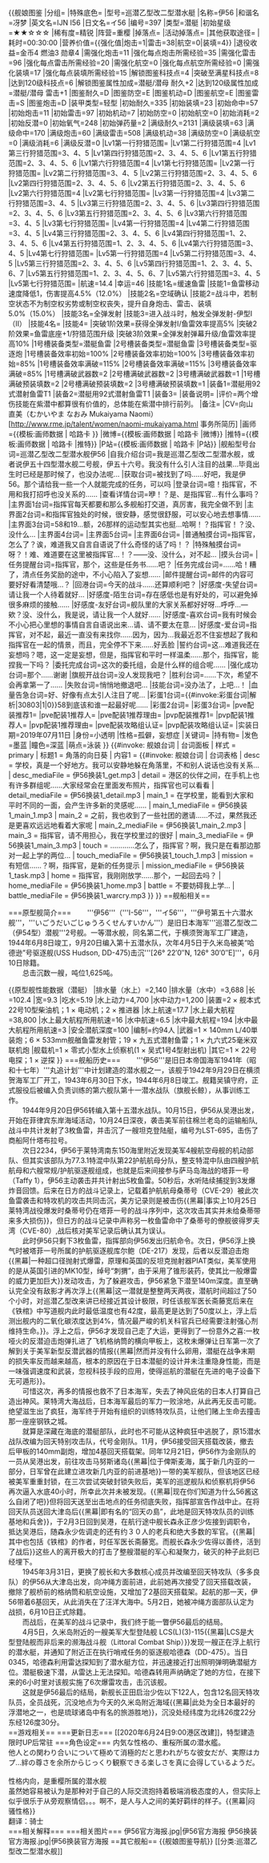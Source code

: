 {{舰娘图鉴 
|分组=
|特殊底色=
|型号=巡潜乙型改二型潜水艇
|名称=伊56
|和谐名=冴梦
|英文名=IJN I56
|日文名=イ56
|编号=397
|类型=潜艇
|初始星级=★★☆☆☆
|稀有度=精锐
|阵营=重樱
|掉落点=
|活动掉落点=
|其他获取途径=
|耗时=00:30:00
|营养价值={{强化值|炮击=1|雷击=38|航空=0|装填=4}}
|退役收益=金币4 燃油3 勋章4
|需强化炮击=11
|强化每点炮击所需经验=35
|需强化雷击=96
|强化每点雷击所需经验=20
|需强化航空=0
|强化每点航空所需经验=0
|需强化装填=17
|强化每点装填所需经验=15
|解锁图鉴科技点=4
|突破至满星科技点=8
|达到120级科技点=6
|解锁图鉴属性加成=潜艇/潜母 耐久+2
|达到120级属性加成=潜艇/潜母 雷击+1
|图鉴耐久=D
|图鉴防空=E
|图鉴机动=D
|图鉴航空=E
|图鉴雷击=S
|图鉴炮击=D
|装甲类型=轻型
|初始耐久=335
|初始装填=23
|初始命中=57
|初始炮击=11
|初始雷击=97
|初始机动=7
|初始防空=0
|初始航空=0
|初始消耗=2
|初始反潜=0
|初始氧气=248
|初始弹药量=2
|满级耐久=2131
|满级装填=63
|满级命中=170
|满级炮击=60
|满级雷击=508
|满级机动=38
|满级防空=0
|满级航空=0
|满级消耗=6
|满级反潜=0
|Lv1第一行狩猎范围=
|Lv1第二行狩猎范围=4
|Lv1第三行狩猎范围=3、4、5
|Lv1第四行狩猎范围=2、3、4、5、6
|Lv1第五行狩猎范围=2、3、4、5、6
|Lv1第六行狩猎范围=4
|Lv1第七行狩猎范围=
|Lv2第一行狩猎范围=
|Lv2第二行狩猎范围=3、4、5
|Lv2第三行狩猎范围=2、3、4、5、6
|Lv2第四行狩猎范围=2、3、4、5、6
|Lv2第五行狩猎范围=2、3、4、5、6
|Lv2第六行狩猎范围=4
|Lv2第七行狩猎范围=
|Lv3第一行狩猎范围=4
|Lv3第二行狩猎范围=3、4、5
|Lv3第三行狩猎范围=2、3、4、5、6
|Lv3第四行狩猎范围=2、3、4、5、6
|Lv3第五行狩猎范围=2、3、4、5、6
|Lv3第六行狩猎范围=3、4、5
|Lv3第七行狩猎范围=
|Lv4第一行狩猎范围=4
|Lv4第二行狩猎范围=3、4、5
|Lv4第三行狩猎范围=2、3、4、5、6
|Lv4第四行狩猎范围=1、2、3、4、5、6
|Lv4第五行狩猎范围=1、2、3、4、5、6
|Lv4第六行狩猎范围=3、4、5
|Lv4第七行狩猎范围=
|Lv5第一行狩猎范围=4
|Lv5第二行狩猎范围=3、4、5
|Lv5第三行狩猎范围=2、3、4、5、6
|Lv5第四行狩猎范围=1、2、3、4、5、6、7
|Lv5第五行狩猎范围=1、2、3、4、5、6、7
|Lv5第六行狩猎范围=3、4、5
|Lv5第七行狩猎范围=
|航速=14.4
|幸运=46
|技能1名=缓速鱼雷
|技能1=鱼雷移动速度降低1，伤害提高4.5%（12.0%）
|技能2名=空域确认
|技能2=战斗中，若制空状态不为制空权劣势或制空权丧失，提升自身炮击、雷击、装填5.0%（15.0%）
|技能3名=全弹发射
|技能3=进入战斗时，触发全弹发射-伊型I（II）
|技能4名=
|技能4=
|突破1阶效果=获得全弹发射I/鱼雷效率提高5%
|突破2阶效果=鱼雷底座+1/狩猎范围升级
|突破3阶效果=全弹发射弹幕升级/鱼雷效率提高10%
|1号槽装备类型=潜艇鱼雷
|2号槽装备类型=潜艇鱼雷
|3号槽装备类型=驱逐炮
|1号槽装备效率初始=100%
|2号槽装备效率初始=100%
|3号槽装备效率初始=85%
|1号槽装备效率满破=115%
|2号槽装备效率满破=115%
|3号槽装备效率满破=85%
|1号槽满破武器数=2
|2号槽满破武器数=2
|3号槽满破武器数=1
|1号槽满破预装填数=2
|2号槽满破预装填数=2
|3号槽满破预装填数=1
|装备1=潜艇用92式潜射鱼雷T1
|装备2=潜艇用92式潜射鱼雷T1
|装备3=
|装备说明=
|评价=两个增伤技能在紫潜中都算很有价值的，总体能在紫潜中排行前列。
|备注=
|CV=向山 直美（むかいやま なおみ Mukaiyama Naomi） [http://www.rme.jp/talent/women/naomi-mukaiyama.html 事务所简历]
|画师={{模板:画师数据 | 哈路卡 }}
|微博={{模板:画师数据 | 哈路卡 |微博}}
|推特={{模板:画师数据 | 哈路卡 |推特}}
|P站={{模板:画师数据 | 哈路卡 |P站}}
|舰船型号台词=巡潜乙型改二型潜水舰伊56
|自我介绍台词=我是巡潜乙型改二型潜水舰，或者说伊五十四型潜水舰二号舰，伊五十六号。我没有什么引人注目的战果…毕竟出生时已经是那时候了，也没办法呢…
|获取台词=被找到了吗……好吧，我是伊56。那个请给我一些一个人就能完成的任务，可以吗
|登录台词=噫！指挥官，不用和我打招呼也没关系的……
|查看详情台词=咿！？是、是指挥官…有什么事吗？
|主界面1台词=指挥官每天都要和那么多舰船打交道，真厉害，我完全做不到
|主界面2台词=和指挥官独处的时候，很安静，感觉很舒服，可以安心地去想事情……
|主界面3台词=58和19…额，26那样的运动型其实也挺…哈啊！？指挥官！？没、没什么…
|主界面4台词=
|主界面5台词=
|主界面6台词= 
|普通触摸台词=指挥官，怎么了？诶，难道我又自言自语说了什么奇怪的话了吗！？
|特殊触摸台词=呀？！难、难道要在这里被指挥官…！？——没、没什么，对不起…
|摸头台词=
|任务提醒台词=指挥官，那个，这些是任务书……吧？
|任务完成台词=……哈！糟了，清点任务奖励的途中，不小心陷入了妄想……
|邮件提醒台词=邮件的内容可要好好看清楚哦…？
|回港台词=今天的战斗……还算顺利吧？
|好感度-失望台词=请让我一个人待着就好…
|好感度-陌生台词=存在感低也是有好处的，可以避免掉很多麻烦的接触……
|好感度-友好台词=舰队里的大家关系都好好呀…呼呼…—欸？没、没什么，我是说，请让我一个人就好……
|好感度-喜欢台词=我有时候会不小心把心里想的事情自言自语说出来…请、请不要太在意…
|好感度-爱台词=指挥官，对不起，最近一直没有来找你……因为，因为…我最近忍不住妄想起了我和指挥官在一起的情景，而且，完全停不下来……好丢脸
|誓约台词=这…难道我还在妄想吗？嗯，这一定是妄想，但是，指挥官和平时一样温柔……那个，指挥官，能捏我一下吗？
|委托完成台词=这次的委托组，会是什么样的组合呢……
|强化成功台词=那个……谢谢
|旗舰开战台词=没人发现我吧？
|胜利台词=……下次，希望不会再拿第一了……
|失败台词=悄悄地撤退吧…
|技能台词=没办法了，上吧…！
|血量告急台词=好、好像有点太引人注目了呢…
|彩蛋1台词={{#invoke:彩蛋台词|解析|30803|1|0}}58到底该和谁一起最好呢……
|彩蛋2台词=
|彩蛋3台词=
|pve配装推荐1=
|pve配装1推荐人=
|pve配装1推荐理由=
|pvp配装推荐1=
|pvp配装1推荐人=
|pvp配装1推荐理由=
|pve配装攻略组认证=
|pvp配装攻略组认证=
|实装日期=2019年07月11日
|身份=小透明
|性格=孤僻，妄想症
|关键词=
|持有物=
|发色=墨蓝
|瞳色=深蓝
|萌点=泳装
}}
{{#invoke: 舰娘台词 | 台词面板 
| 样式 = primary
| 标题1 = 角落的向日葵
| 内容1 = {{#invoke: 舰娘台词 | 台词表格
  | desc = 学校，真是一个好地方。我可以安静地躲在角落里，不和别人说话也没有关系…
  | desc_mediaFile = 伊56换装1_get.mp3
  | detail = 港区的伙伴之间，在手机上也有许多群组呢……大家经常会在里面发布照片，指挥官也可以看看
  | detail_mediaFile = 伊56换装1_detail.mp3
  | main_1 = 在学校里，能看到大家和平时不同的一面，会产生许多新的灵感呢……
  | main_1_mediaFile = 伊56换装1_main_1.mp3
  | main_2 = 之前，我也收到了一些社团的邀请……不过，果然我还是更喜欢远远地看着大家呢
  | main_2_mediaFile = 伊56换装1_main_2.mp3
  | main_3 = 指挥官，请不用担心，我在学校里过的很好
  | main_3_mediaFile = 伊56换装1_main_3.mp3
  | touch = …………怎么了，指挥官？啊，我只是在看那边那对一起上学的两位…
  | touch_mediaFile = 伊56换装1_touch_1.mp3
  | mission = 有短信……？啊，指挥官，是新的任务提示
  | mission_mediaFile = 伊56换装1_task.mp3
  | home = 指挥官，我刚刚放学……那个，一起回去吗？
  | home_mediaFile = 伊56换装1_home.mp3
  | battle = 不要妨碍我上学…
  | battle_mediaFile = 伊56换装1_warcry.mp3
  }}
}}
==舰船相关==

===原型舰简介===
　　'''伊56'''（'''I-56'''，'''イ56'''，'''伊号第五十六潜水舰'''，'''いごうだいごじゅうろくせんすいかん'''）是旧日本海军'''巡潜乙型改二（伊54型）潜舰'''2号舰。一等潜水舰，同名第二代，于横须贺海军工厂建造，1944年6月8日竣工，9月20日编入第十五潜水队，次年4月5日于久米岛被美“哈德逊”号驱逐舰(USS Hudson, DD-475)击沉'''[26° 22′0″N, 126° 30′0″E]'''，6月10日除籍。<br>
　　总击沉数一艘，吨位1,625吨。 <br>

{{原型舰性能数据（潜艇）
|排水量（水上）=2,140
|排水量（水中）=3,688
|长=102.4
|宽=9.3
|吃水=5.19
|水上动力=4,700
|水中动力=1,200
|装置=2 × 舰本式22号10型柴油机；1 × 电动机；2 × 推进器
|水上航速=17.7
|水上最大航程=38,800
|水上最大航程所用航速=16
|水中航速=6.5
|水中最大航程=194
|水中最大航程所用航速=3
|安全潜航深度=100
|编制=约94人
|武器=1 × 140mm L/40単装炮；6 × 533mm舰艏鱼雷发射管；19 × 九五式潜射鱼雷；1 × 九六式25毫米双联机炮
|舰载机=1 × 零式小型水上侦察机(1 × 吴式1号4型射出机)
|其它=1 × 22号电探；1 × 逆探
}}
===舰船历史===
　　'''伊56'''是旧日本帝国海军1941年（昭和十七年）'''丸追计划'''中计划建造的潜水舰之一，该舰于1942年9月29日在横须贺海军工厂开工，1943年6月30日下水，1944年6月8日竣工。舰籍吴镇守府，正式服役后被编入负责训练的第六舰队第十一潜水战队（旗舰长鲸），从事训练工作。<br>
　　1944年9月20日伊56转编入第十五潜水战队。10月15日，伊56从吴港出发，开始在菲律宾东岸海域活动，10月24日深夜，袭击美军前往棉兰老岛的运输船队,战斗中共计发射了3枚鱼雷，并击沉了一艘坦克登陆艇，编号为LST-695，击伤了商船阿什塔布拉号。<br>
　　次日2234，伊56于莱特湾南东150海里附近发现美军4艘航空母舰的机动部队、但其实该部队为77.3.1特混中队第22护航航母分队，整支特混中队由四艘护航航母和六艘常规/护航驱逐舰组成，也就是后来间接参与萨马岛海战的塔菲一号（Taffy 1），伊56主动袭击并共计射出5枚鱼雷。50秒后，水听陆续捕捉到3发爆炸音回馈。后来在日方的战斗记录上，记载着护航航母桑蒂号（CVE-29）被此次鱼雷袭击和特攻机的攻击共同击沉，美方记录则是被击伤{{黑幕|事实上10月25日莱特湾战役爆发时桑蒂号仍在塔菲一号的战斗序列中，这次攻击其实并未给桑蒂带来多大损伤}}，但日方的战斗记录中声称另一枚鱼雷命中了桑蒂号的僚舰彼得罗夫湾（CVE-80）,战后核对美军记录后确认其为误认。<br>
　　此时伊56只剩下3枚鱼雷，指挥部向伊56发出归航命令。次日，伊56浮上换气时被塔菲一号所属的护航驱逐舰库尔鲍（DE-217）发现，后者以反潜迫击炮{{黑幕|一种超口径抛射式爆雷，原理和英国的反坦克抛射器PIAT类似，美军使用的是从英国引进的MK10型，绰号“刺猬”，由于采用了锥形装药，使其比一般爆雷的威力更加巨大}}发动攻击，为了躲避攻击，伊56紧急下潜至140m深度。直至确认完全没有敌影才再次浮上{{黑幕|这一潜就是整整两天两夜，潜航时间超过了50个小时，对巡潜乙型改来讲已经接近其设计极限，时任该舰军医长斋藤宽后来在《铁棺》中写道舰内此时最低温度也有42度，最高更是达到了50度以上，浮上后测出舰内的二氧化碳浓度达到4%，情况最严峻的机关科官兵已经需要注射强心剂维持生命。}}。浮上之后，伊56才发现自己走了大运，更得到了一份意外之喜:一枚哑火的反潜迫击炮弹扎进了飞机格纳筒的横向甲板上，这枚未爆弹让日军第一次了解到关于美军新型反潜武器的情报{{黑幕|然而并没有什么卵用，潜艇在战争末期的损失率反而越来越高，根本的原因在于日本潜艇的设计并未注重隐身性能，而是一味强调速度和武装，忽视科技手段的应用，使得巡航的潜艇在先进的电子设备下无可遁形}}。<br>
　　可惜这次，再多的情报也救不了日本海军，失去了神风庇佑的日本人打算自己造出神风。莱特湾大海战后，日本海军最后的军力一败涂地，从此再无反击可能。绝望滋生出了疯狂，海军终于开始有组织的训练特攻队员，让他们赌上生命去撞击那一座座钢铁之城。<br>
　　就算是深藏在海底的潜艇部队，此时也不可能从这种疯狂中逃脱了，原15潜水战队改编为回天特别攻击队，代号金刚队。11月，伊56接受回天搭载改装，撤去后甲板的140mm副炮，增加4基回天搭载架。同年12月21日，伊56作为金刚队的一员从吴港出发，前往攻击马努斯诸岛{{黑幕|位于俾斯麦海，属于新几内亚的一部分，日军曾在此建立进攻新几内亚的前进基地}}一带的美军舰队，但该地区已经被美军重重封锁，在三次尝试突破封锁失败后，美军的巡逻舰队和侦察机将伊56再次逼入水底40小时，所幸此次并未被发现。{{黑幕|现在你们知道为什么56酱这么自闭了吧}}但将回天送至出击地点的任务彻底失败，指挥部宣告作战中止。在将回天队员送回大津岛后{{黑幕|即有名的“回天の島”，此地是回天特攻队员的训练基地和兵舍}}，于2月3日回到吴港，在航行途中舰长森永正彦少佐接到调职令，抵达吴港后，随森永少佐调走的还有约３０人的老兵和绝大多数的军官。{{黑幕|其中也包括《铁棺》的作者，时任军医长斋藤宽。而舰长森永少佐得以善终，活到了战后}}这些人的离开极大的打击了整艘潜艇的军心和凝聚力，破灭的种子此刻已经埋下。<br>
　　1945年3月31日，更换了舰长和大多数核心成员并改编至回天特攻队（多多良队）的伊56从大津岛出发，向冲绳方面前进，此前她再次接受了回天搭载改装，撤除了舰桥前的格纳筒和航空设施，又增加了2基回天搭载架。起航的那一天，伊56带着6基回天，从此消失在了汪洋大海中。5月2日，她被冲绳方面部队认定为战损，6月10日正式除籍。<br>
　　而战后，在美军的战斗记录中，我们终于能一瞥伊56最后的结局。<br>
　　4月5日，久米岛附近的一艘美军大型登陆舰 LCS(L)(3)-115{{黑幕|LCS是大型登陆舰而非后来的濒海战斗舰（Littoral Combat Ship）}}发现一艘正在浮上航行的潜水艇，并通知了附近正在执行哨戒任务的驱逐舰哈德森（DD-475）。当日0345，哈德森利用雷达探知到了潜水艇方位，并迅速接近打出照明弹明确潜艇方位。潜艇极速下潜，从雷达上无法探知。哈德森转用声纳确定了她的方位，在接下来的6小时里对该舰实施了6次爆雷攻击，击沉该舰。<br>
　　这就是伊56最后的结局，新舰长正田启治少佐以下122人，包含12名回天特攻队员，全员战死，沉没地点为今天的久米岛附近海域{{黑幕|此处为全日本最好的浮潜地之一，也是琉球诸岛中有名的旅游胜地}}，沉没处经纬度为北纬26度22分 东经126度30分。<br>
==游戏相关==
===更新日志===
[[2020年6月24日9:00港区改建]]，特型建造限时UP后常驻
===角色设定===
内気な性格の、重桜所属の潜水艦。<br>
他人との関わり合いについて極めて消極的だと思われがちな彼女だが、実際はカプ…絆の尊さを余所からじっくり観察できる楽しさを真に会得しているようだ。<br><br>
性格内向，是重樱所属的潜水舰<br>
虽然她容易被认为是那种对于自己的人际交流抱持着极端消极态度的人，但实际上似乎很乐于从旁观察情侣。。。啊不，是人与人之间的美好羁绊的样子。{{黑幕|闷骚性格}}<br>
翻译：骑士<br>
===相关解释===
===相关图片===
<gallery mode="packed" heights="320px">
伊56官方海报.jpg|伊56官方海报
伊56换装官方海报.jpg|伊56换装官方海报
</gallery>
==其它舰船==
{{舰娘图鉴导航}}
[[分类:巡潜乙型改二型潜水舰]]